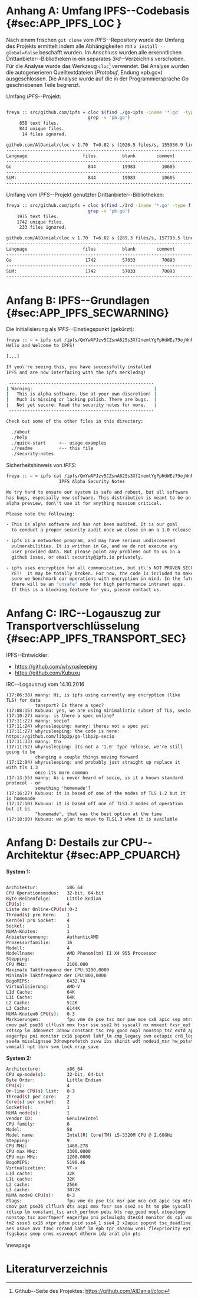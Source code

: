 # Anhang A: Umfang IPFS--Codebasis {#sec:APP_IPFS_LOC }

Nach einem frischen `git clone` vom *IPFS*--Repository wurde der Umfang des
Projekts ermittelt indem alle Abhängigkeiten mit `x install --global=false`
beschafft wurden. Im Anschluss wurden alle erkenntlichen
Drittanbieter--Bibliotheken in ein separates *3rd*--Verzeichnis verschoben. Für
die Analyse wurde das Werkzeug `cloc`[^cloc] verwendet. Bei Analyse wurden die
autogenerieren Quelltextdateien (*Protobuf*, Endung »pb.go«) ausgeschlossen.
Die Analyse wurde auf die in der Programmiersprache *Go* geschriebenen Teile
begrenzt.

[^cloc]: Github--Seite des Projektes: <https://github.com/AlDanial/cloc>

Umfang *IPFS*--Projekt:

~~~sh

freya :: src/github.com/ipfs » cloc $(find ./go-ipfs -iname '*.go' -type f | \
                               grep -v 'pb.go')
     858 text files.
     844 unique files.
      14 files ignored.

github.com/AlDanial/cloc v 1.70  T=0.82 s (1026.5 files/s, 155950.9 lines/s)
-------------------------------------------------------------------------------
Language                     files          blank        comment           code
-------------------------------------------------------------------------------
Go                             844          19983          10605          97639
-------------------------------------------------------------------------------
SUM:                           844          19983          10605          97639
-------------------------------------------------------------------------------
~~~

Umfang vom *IPFS*--Projekt genutzter Drittanbieter--Bibliotheken:

~~~sh
freya :: src/github.com/ipfs » cloc $(find ./3rd -iname '*.go' -type f | \ 
                               grep -v 'pb.go')
    1975 text files.
    1742 unique files.
     233 files ignored.

github.com/AlDanial/cloc v 1.70  T=6.02 s (289.3 files/s, 157793.5 lines/s)
-------------------------------------------------------------------------------
Language                     files          blank        comment           code
-------------------------------------------------------------------------------
Go                            1742          57033          70893         822177
-------------------------------------------------------------------------------
SUM:                          1742          57033          70893         822177
-------------------------------------------------------------------------------
~~~

# Anfang B: IPFS--Grundlagen {#sec:APP_IPFS_SECWARNING}

Die Initialisierung als *IPFS*--Einstiegspunkt (gekürzt):

~~~sh
freya :: ~ » ipfs cat /ipfs/QmYwAPJzv5CZsnA625s3Xf2nemtYgPpHdWEz79ojWnPbdG/readme
Hello and Welcome to IPFS!

[...]

If you\'re seeing this, you have successfully installed
IPFS and are now interfacing with the ipfs merkledag!

 -------------------------------------------------------
| Warning:                                              |
|   This is alpha software. Use at your own discretion! |
|   Much is missing or lacking polish. There are bugs.  |
|   Not yet secure. Read the security notes for more.   |
 -------------------------------------------------------

Check out some of the other files in this directory:

  ./about
  ./help
  ./quick-start     <-- usage examples
  ./readme          <-- this file
  ./security-notes

~~~

Sicherheitshinweis von *IPFS*:

~~~sh
freya :: ~ » ipfs cat /ipfs/QmYwAPJzv5CZsnA625s3Xf2nemtYgPpHdWEz79ojWnPbdG/security-notes
                    IPFS Alpha Security Notes

We try hard to ensure our system is safe and robust, but all software
has bugs, especially new software. This distribution is meant to be an
alpha preview, don\'t use it for anything mission critical.

Please note the following:

- This is alpha software and has not been audited. It is our goal
  to conduct a proper security audit once we close in on a 1.0 release.

- ipfs is a networked program, and may have serious undiscovered
  vulnerabilities. It is written in Go, and we do not execute any
  user provided data. But please point any problems out to us in a
  github issue, or email security@ipfs.io privately.

- ipfs uses encryption for all communication, but it\'s NOT PROVEN SECURE
  YET!  It may be totally broken. For now, the code is included to make
  sure we benchmark our operations with encryption in mind. In the future,
  there will be an "unsafe" mode for high performance intranet apps.
  If this is a blocking feature for you, please contact us.
~~~

# Anfang C: IRC--Logauszug zur Transportverschlüsselung {#sec:APP_IPFS_TRANSPORT_SEC}

IPFS--Entwickler:

* https://github.com/whyrusleeping
* https://github.com/Kubuxu

IRC--Logauszug vom 14.10.2016

~~~
(17:06:38) manny: Hi, is ipfs using currently any encryption (like TLS) for data
           tansport? Is there a spec?
(17:08:15) Kubuxu: yes, we are using minimalistic subset of TLS, secio
(17:10:27) manny: is there a spec online?
(17:11:22) manny: secio?
(17:11:24) whyrusleeping: manny: theres not a spec yet
(17:11:27) whyrusleeping: the code is here: https://github.com/libp2p/go-libp2p-secio
(17:11:33) manny: thx
(17:11:52) whyrusleeping: its not a '1.0' type release, we're still going to be
           changing a couple things moving forward
(17:12:04) whyrusleeping: and probably just straight up replace it with tls 1.3
           once its more common
(17:13:55) manny: As i never heard of secio, is it a known standard protocol - or
           something 'homemade'?
(17:16:27) Kubuxu: it is based of one of the modes of TLS 1.2 but it is homemade
(17:17:10) Kubuxu: it is based off one of TLS1.2 modes of operation but it is
           "homemade", that was the best option at the time
(17:18:00) Kubuxu: we plan to move to TLS1.3 when it is available
~~~

# Anfang D: Destails zur CPU--Architektur {#sec:APP_CPUARCH}

**System 1:**
~~~sh 

Architektur:           x86_64
CPU Operationsmodus:   32-bit, 64-bit
Byte-Reihenfolge:      Little Endian
CPU(s):                4
Liste der Online-CPU(s):0-3
Thread(s) pro Kern:    1
Kern(e) pro Socket:    4
Sockel:                1
NUMA-Knoten:           1
Anbieterkennung:       AuthenticAMD
Prozessorfamilie:      16
Modell:                4
Modellname:            AMD Phenom(tm) II X4 955 Processor
Stepping:              2
CPU MHz:               2100.000
Maximale Taktfrequenz der CPU:3200,0000
Minimale Taktfrequenz der CPU:800,0000
BogoMIPS:              6432.74
Virtualisierung:       AMD-V
L1d Cache:             64K
L1i Cache:             64K
L2 Cache:              512K
L3 Cache:              6144K
NUMA-Knoten0 CPU(s):   0-3
Markierungen:          fpu vme de pse tsc msr pae mce cx8 apic sep mtrr pge mca
cmov pat pse36 clflush mmx fxsr sse sse2 ht syscall nx mmxext fxsr_opt pdpe1gb
rdtscp lm 3dnowext 3dnow constant_tsc rep_good nopl nonstop_tsc extd_apicid
eagerfpu pni monitor cx16 popcnt lahf_lm cmp_legacy svm extapic cr8_legacy abm
sse4a misalignsse 3dnowprefetch osvw ibs skinit wdt nodeid_msr hw_pstate
vmmcall npt lbrv svm_lock nrip_save
~~~

**System 2:**
~~~sh
Architecture:          x86_64
CPU op-mode(s):        32-bit, 64-bit
Byte Order:            Little Endian
CPU(s):                4
On-line CPU(s) list:   0-3
Thread(s) per core:    2
Core(s) per socket:    2
Socket(s):             1
NUMA node(s):          1
Vendor ID:             GenuineIntel
CPU family:            6
Model:                 58
Model name:            Intel(R) Core(TM) i5-3320M CPU @ 2.60GHz
Stepping:              9
CPU MHz:               1460.278
CPU max MHz:           3300.0000
CPU min MHz:           1200.0000
BogoMIPS:              5190.46
Virtualization:        VT-x
L1d cache:             32K
L1i cache:             32K
L2 cache:              256K
L3 cache:              3072K
NUMA node0 CPU(s):     0-3
Flags:                 fpu vme de pse tsc msr pae mce cx8 apic sep mtrr pge mca
cmov pat pse36 clflush dts acpi mmx fxsr sse sse2 ss ht tm pbe syscall nx
rdtscp lm constant_tsc arch_perfmon pebs bts rep_good nopl xtopology
nonstop_tsc aperfmperf eagerfpu pni pclmulqdq dtes64 monitor ds_cpl vmx smx est
tm2 ssse3 cx16 xtpr pdcm pcid sse4_1 sse4_2 x2apic popcnt tsc_deadline_timer
aes xsave avx f16c rdrand lahf_lm epb tpr_shadow vnmi flexpriority ept vpid
fsgsbase smep erms xsaveopt dtherm ida arat pln pts
~~~

\newpage
# Literaturverzeichnis
